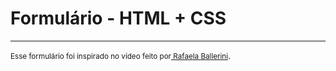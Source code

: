 <h1>Formulário - HTML + CSS</h1>
<hr>
<p><small>Esse formulário foi inspirado no vídeo feito por<a href="https://github.com/rafaballerini"> Rafaela Ballerini</a></small>.</p>

